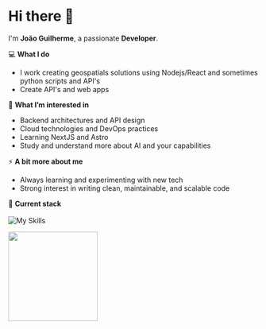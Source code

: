 # Hi there 👋

I'm **João Guilherme**, a passionate **Developer**. 

💻 **What I do**  
- I work creating geospatials solutions using Nodejs/React and sometimes python scripts and API's
- Create API's and web apps

🌱 **What I’m interested in**  
- Backend architectures and API design  
- Cloud technologies and DevOps practices
- Learning NextJS and Astro
- Study and understand more about AI and your capabilities

⚡ **A bit more about me**  
- Always learning and experimenting with new tech  
- Strong interest in writing clean, maintainable, and scalable code

🚀 **Current stack**<br>
<br>
![My Skills](https://go-skill-icons.vercel.app/api/icons?i=react,ts,nodejs,nest,java,spring,python,fastapi,go,postgres,redis,docker,arch,neovim&perline=4)
  
<a href="https://github.com/JoaoGuilherme2909" title="Github stats de joao guilherme dos santos">
  <img height="180em" src="https://github-readme-stats.vercel.app/api?username=JoaoGuilherme2909&theme=dracula&show_icons=true" />
</a>
